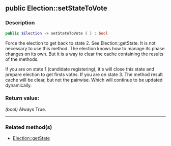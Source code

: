 ## public Election::setStateToVote

### Description    

```php
public $Election -> setStateToVote ( ) : bool
```

Force the election to get back to state 2. See Election::getState.
It is not necessary to use this method. The election knows how to manage its phase changes on its own. But it is a way to clear the cache containing the results of the methods.

If you are on state 1 (candidate registering), it's will close this state and prepare election to get firsts votes.
If you are on state 3. The method result cache will be clear, but not the pairwise. Which will continue to be updated dynamically.
    

### Return value:   

*(bool)* Always True.


---------------------------------------

### Related method(s)      

* [Election::getState](../Election%20Class/public%20Election--getState.md)    

